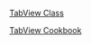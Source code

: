[TabView Class](https://docs.nativescript.org/api-reference/modules/_ui_tab_view_.html)

[TabView Cookbook](https://docs.nativescript.org/cookbook/ui/tab-view)